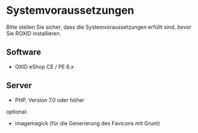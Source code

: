 # Systemvoraussetzungen

Bitte stellen Sie sicher, dass die Systemvoraussetzungen erfüllt sind, *bevor* Sie ROXID installieren.

## Software

* OXID eShop CE / PE 6.x

## Server

* PHP, Version 7.0 oder höher

optional:
  * imagemagick (für die Generierung des Favicons mit Grunt)
